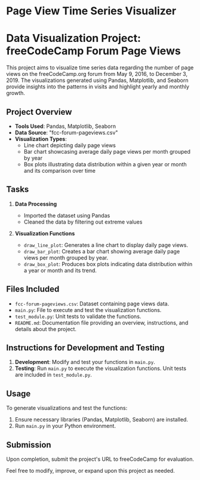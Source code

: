 # Page View Time Series Visualizer

# Data Visualization Project: freeCodeCamp Forum Page Views

This project aims to visualize time series data regarding the number of page views on the freeCodeCamp.org forum from May 9, 2016, to December 3, 2019. The visualizations generated using Pandas, Matplotlib, and Seaborn provide insights into the patterns in visits and highlight yearly and monthly growth.

## Project Overview

- **Tools Used**: Pandas, Matplotlib, Seaborn
- **Data Source**: "fcc-forum-pageviews.csv"
- **Visualization Types**:
  - Line chart depicting daily page views
  - Bar chart showcasing average daily page views per month grouped by year
  - Box plots illustrating data distribution within a given year or month and its comparison over time

## Tasks

1. **Data Processing**
   - Imported the dataset using Pandas
   - Cleaned the data by filtering out extreme values

2. **Visualization Functions**
   - `draw_line_plot`: Generates a line chart to display daily page views.
   - `draw_bar_plot`: Creates a bar chart showing average daily page views per month grouped by year.
   - `draw_box_plot`: Produces box plots indicating data distribution within a year or month and its trend.

## Files Included

- `fcc-forum-pageviews.csv`: Dataset containing page views data.
- `main.py`: File to execute and test the visualization functions.
- `test_module.py`: Unit tests to validate the functions.
- `README.md`: Documentation file providing an overview, instructions, and details about the project.

## Instructions for Development and Testing

1. **Development**: Modify and test your functions in `main.py`.
2. **Testing**: Run `main.py` to execute the visualization functions. Unit tests are included in `test_module.py`.

## Usage

To generate visualizations and test the functions:

1. Ensure necessary libraries (Pandas, Matplotlib, Seaborn) are installed.
2. Run `main.py` in your Python environment.

## Submission

Upon completion, submit the project's URL to freeCodeCamp for evaluation.

Feel free to modify, improve, or expand upon this project as needed.
